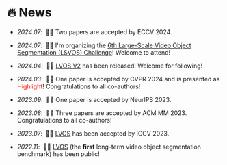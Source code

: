 # 🔥 News

- _2024.07_: &nbsp;🎉🎉 Two papers are accepted by ECCV 2024.

- _2024.07_: &nbsp;🎉🎉 I'm organizing the [6th Large-Scale Video Object Segmentation (LSVOS) Challenge](https://lsvos.github.io)! Welcome to attend!

- _2024.04_: &nbsp;🎉🎉 [LVOS V2](https://arxiv.org/abs/2404.19326) has been released! Welcome for following!

- _2024.03_: &nbsp;🎉🎉 One paper is accepted by CVPR 2024 and is presented as <span style="color:red">Highlight</span>! Congratulations to all co-authors!

- _2023.09_: &nbsp;🎉🎉 One paper is accepted by NeurIPS 2023.

- _2023.08_: &nbsp;🎉🎉 Three papers are accepted by ACM MM 2023. Congratulations to all co-authors!

- _2023.07_: &nbsp;🎉🎉 [LVOS](https://arxiv.org/abs/2211.10181) has been accepted by ICCV 2023.

- _2022.11_: &nbsp;🎉🎉 [LVOS](https://arxiv.org/abs/2211.10181) (the **first** long-term video object segmentation benchmark) has been public!
